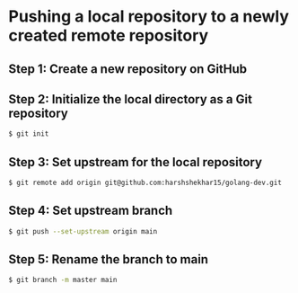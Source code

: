 # Pushing a local repository to a newly created remote repository

## Step 1: Create a new repository on GitHub

## Step 2: Initialize the local directory as a Git repository

```bash
$ git init
```

## Step 3: Set upstream for the local repository

```bash
$ git remote add origin git@github.com:harshshekhar15/golang-dev.git
```

## Step 4: Set upstream branch

```bash
$ git push --set-upstream origin main
```

## Step 5: Rename the branch to main

```bash
$ git branch -m master main
```
